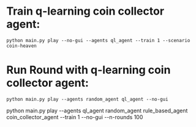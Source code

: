 # Train q-learning coin collector agent:
`python main.py play --no-gui --agents ql_agent --train 1 --scenario coin-heaven`
# Run Round with q-learning coin collector agent:
`python main.py play --agents random_agent ql_agent --no-gui`

python main.py play --agents ql_agent random_agent rule_based_agent coin_collector_agent --train 1 --no-gui --n-rounds 100